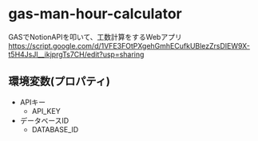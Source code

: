 # gas-man-hour-calculator
GASでNotionAPIを叩いて、工数計算をするWebアプリ  
https://script.google.com/d/1VFE3FOtPXgehGmhECufkUBlezZrsDIEW9X-t5H4JsJl__ikjprgTs7CH/edit?usp=sharing

## 環境変数(プロパティ)
- APIキー
  - API_KEY
- データベースID
  - DATABASE_ID
